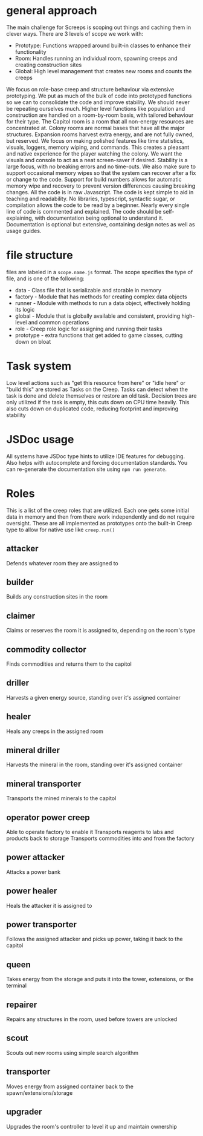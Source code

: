 # general approach
The main challenge for Screeps is scoping out things and caching them in clever ways.
There are 3 levels of scope we work with:
- Prototype: Functions wrapped around built-in classes to enhance their functionality
- Room: Handles running an individual room, spawning creeps and creating construction sites
- Global: High level management that creates new rooms and counts the creeps

We focus on role-base creep and structure behaviour via extensive prototyping.
We put as much of the bulk of code into prototyped functions so we can to consolidate the code and improve stability.
We should never be repeating ourselves much.
Higher level functions like population and construction are handled on a room-by-room basis, with tailored behaviour for
their type.
The Capitol room is a room that all non-energy resources are concentrated at.
Colony rooms are normal bases that have all the major structures.
Expansion rooms harvest extra energy, and are not fully owned, but reserved.
We focus on making polished features like time statistics, visuals, loggers, memory wiping, and commands.
This creates a pleasant and native experience for the player watching the colony.
We want the visuals and console to act as a neat screen-saver if desired.
Stability is a large focus, with no breaking errors and no time-outs.
We also make sure to support occasional memory wipes so that the system can recover after a fix or change to the code.
Support for build numbers allows for automatic memory wipe and recovery to prevent version differences causing breaking
changes.
All the code is in raw Javascript.
The code is kept simple to aid in teaching and readability.
No libraries, typescript, syntactic sugar, or compilation allows the code to be read by a beginner.
Nearly every single line of code is commented and explained.
The code should be self-explaining, with documentation being optional to understand it.
Documentation is optional but extensive, containing design notes as well as usage guides.

# file structure
files are labeled in a `scope.name.js` format.
The scope specifies the type of file, and is one of the following:
- data - Class file that is serializable and storable in memory
- factory - Module that has methods for creating complex data objects
- runner - Module with methods to run a data object, effectively holding its logic
- global - Module that is globally available and consistent, providing high-level and common operations
- role - Creep role logic for assigning and running their tasks
- prototype - extra functions that get added to game classes, cutting down on bloat

# Task system
Low level actions such as "get this resource from here" or "idle here" or "build this" are stored as Tasks on the Creep.
Tasks can detect when the task is done and delete themselves or restore an old task.
Decision trees are only utilized if the task is empty, this cuts down on CPU time heavily.
This also cuts down on duplicated code, reducing footprint and improving stability

# JSDoc usage
All systems have JSDoc type hints to utilize IDE features for debugging.
Also helps with autocomplete and forcing documentation standards.
You can re-generate the documentation site using `npm run generate`.

# Roles
This is a list of the creep roles that are utilized.
Each one gets some initial data in memory and then from there work independently and do not require oversight.
These are all implemented as prototypes onto the built-in Creep type to allow for native use like `creep.run()`

## attacker
Defends whatever room they are assigned to

## builder
Builds any construction sites in the room

## claimer
Claims or reserves the room it is assigned to, depending on the room's type

## commodity collector
Finds commodities and returns them to the capitol

## driller
Harvests a given energy source, standing over it's assigned container

## healer
Heals any creeps in the assigned room

## mineral driller
Harvests the mineral in the room, standing over it's assigned container

## mineral transporter
Transports the mined minerals to the capitol

## operator power creep
Able to operate factory to enable it
Transports reagents to labs and products back to storage
Transports commodities into and from the factory

## power attacker
Attacks a power bank

## power healer
Heals the attacker it is assigned to

## power transporter
Follows the assigned attacker and picks up power, taking it back to the capitol

## queen
Takes energy from the storage and puts it into the tower, extensions, or the terminal

## repairer
Repairs any structures in the room, used before towers are unlocked

## scout
Scouts out new rooms using simple search algorithm

## transporter
Moves energy from assigned container back to the spawn/extensions/storage

## upgrader
Upgrades the room's controller to level it up and maintain ownership
